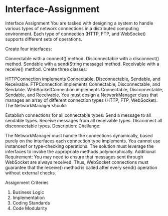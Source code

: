 # Interface-Assignment
Interface Assignment
You are tasked with designing a system to handle various types of network connections in a distributed computing environment. Each type of connection (HTTP, FTP, and WebSocket) supports different sets of operations.

Create four interfaces:

Connectable with a connect() method.
Disconnectable with a disconnect() method.
Sendable with a send(String message) method.
Receivable with a receive() method.
Create three classes:

HTTPConnection implements Connectable, Disconnectable, Sendable, and Receivable.
FTPConnection implements Connectable, Disconnectable, and Sendable.
WebSocketConnection implements Connectable, Disconnectable, Sendable, and Receivable.
You must design a NetworkManager class that manages an array of different connection types (HTTP, FTP, WebSocket). The NetworkManager should:

Establish connections for all connectable types.
Send a message to all sendable types.
Receive messages from all receivable types.
Disconnect all disconnectable types.
Description:
Challenge:

The NetworkManager must handle the connections dynamically, based purely on the interfaces each connection type implements.
You cannot use instanceof or type-checking operations. The solution must leverage the interfaces to invoke the appropriate methods polymorphically.
Additional Requirement: You may need to ensure that messages sent through WebSocket are always received. Thus, WebSocket connections must guarantee that the receive() method is called after every send() operation without external checks.

Assignment Criteries
1. Business Logic
2. Implementation
3. Coding Standards
4. Code Modularity
